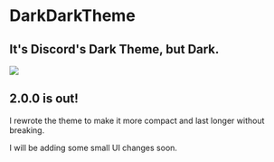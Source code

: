 # DarkDarkTheme

## It's Discord's Dark Theme, but Dark.

<img src="https://i.imgur.com/wuTiO8t.webp">

## 2.0.0 is out!

I rewrote the theme to make it more compact and last longer without breaking.

I will be adding some small UI changes soon.
